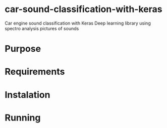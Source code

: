 # car-sound-classification-with-keras
Car engine sound classification with Keras Deep learning library using spectro analysis pictures of sounds

# Purpose


# Requirements

# Instalation

# Running
